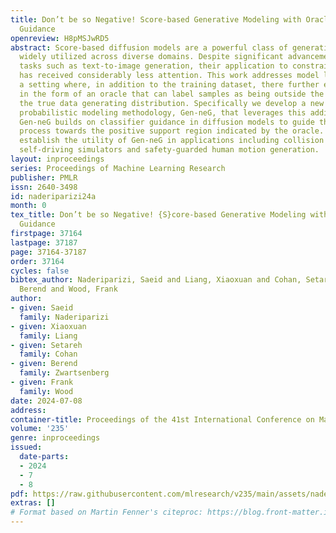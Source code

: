 ```yaml
---
title: Don’t be so Negative! Score-based Generative Modeling with Oracle-assisted
  Guidance
openreview: H8pMSJwRD5
abstract: Score-based diffusion models are a powerful class of generative models,
  widely utilized across diverse domains. Despite significant advancements in large-scale
  tasks such as text-to-image generation, their application to constrained domains
  has received considerably less attention. This work addresses model learning in
  a setting where, in addition to the training dataset, there further exists side-information
  in the form of an oracle that can label samples as being outside the support of
  the true data generating distribution. Specifically we develop a new denoising diffusion
  probabilistic modeling methodology, Gen-neG, that leverages this additional side-information.
  Gen-neG builds on classifier guidance in diffusion models to guide the generation
  process towards the positive support region indicated by the oracle. We empirically
  establish the utility of Gen-neG in applications including collision avoidance in
  self-driving simulators and safety-guarded human motion generation.
layout: inproceedings
series: Proceedings of Machine Learning Research
publisher: PMLR
issn: 2640-3498
id: naderiparizi24a
month: 0
tex_title: Don’t be so Negative! {S}core-based Generative Modeling with Oracle-assisted
  Guidance
firstpage: 37164
lastpage: 37187
page: 37164-37187
order: 37164
cycles: false
bibtex_author: Naderiparizi, Saeid and Liang, Xiaoxuan and Cohan, Setareh and Zwartsenberg,
  Berend and Wood, Frank
author:
- given: Saeid
  family: Naderiparizi
- given: Xiaoxuan
  family: Liang
- given: Setareh
  family: Cohan
- given: Berend
  family: Zwartsenberg
- given: Frank
  family: Wood
date: 2024-07-08
address:
container-title: Proceedings of the 41st International Conference on Machine Learning
volume: '235'
genre: inproceedings
issued:
  date-parts:
  - 2024
  - 7
  - 8
pdf: https://raw.githubusercontent.com/mlresearch/v235/main/assets/naderiparizi24a/naderiparizi24a.pdf
extras: []
# Format based on Martin Fenner's citeproc: https://blog.front-matter.io/posts/citeproc-yaml-for-bibliographies/
---
```

